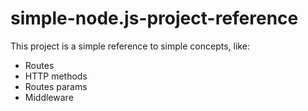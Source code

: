 # simple-node.js-project-reference
This project is a simple reference to simple concepts, like:
- Routes
- HTTP methods
- Routes params
- Middleware
